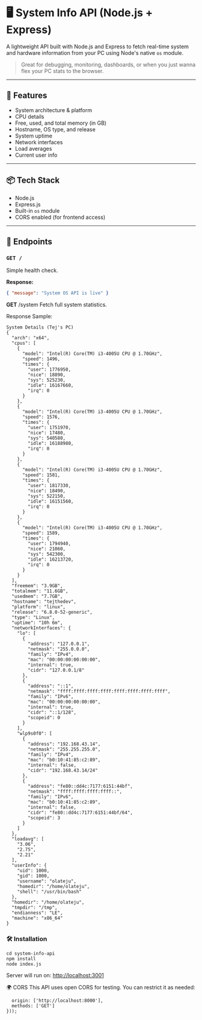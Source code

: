 # 🖥️ System Info API (Node.js + Express)

A lightweight API built with Node.js and Express to fetch real-time system and hardware information from your PC using Node's native `os` module.

> Great for debugging, monitoring, dashboards, or when you just wanna flex your PC stats to the browser.

---

## 🚀 Features

- System architecture & platform
- CPU details
- Free, used, and total memory (in GB)
- Hostname, OS type, and release
- System uptime
- Network interfaces
- Load averages
- Current user info

---

## 📦 Tech Stack

- Node.js
- Express.js
- Built-in `os` module
- CORS enabled (for frontend access)

---

## 📂 Endpoints

### `GET /`

Simple health check.

**Response:**

```json
{ "message": "System OS API is live" }
```

**GET** /system
Fetch full system statistics.

Response Sample:

```
System Details (Tej's PC)
{
  "arch": "x64",
  "cpus": [
    {
      "model": "Intel(R) Core(TM) i3-4005U CPU @ 1.70GHz",
      "speed": 1496,
      "times": {
        "user": 1776950,
        "nice": 18890,
        "sys": 525230,
        "idle": 16167660,
        "irq": 0
      }
    },
    {
      "model": "Intel(R) Core(TM) i3-4005U CPU @ 1.70GHz",
      "speed": 1576,
      "times": {
        "user": 1751970,
        "nice": 17480,
        "sys": 540580,
        "idle": 16188980,
        "irq": 0
      }
    },
    {
      "model": "Intel(R) Core(TM) i3-4005U CPU @ 1.70GHz",
      "speed": 1581,
      "times": {
        "user": 1817330,
        "nice": 18490,
        "sys": 522150,
        "idle": 16151560,
        "irq": 0
      }
    },
    {
      "model": "Intel(R) Core(TM) i3-4005U CPU @ 1.70GHz",
      "speed": 1589,
      "times": {
        "user": 1794940,
        "nice": 21060,
        "sys": 542300,
        "idle": 16213720,
        "irq": 0
      }
    }
  ],
  "freemem": "3.9GB",
  "totalmem": "11.6GB",
  "usedmem": "7.7GB",
  "hostname": "tejthedev",
  "platform": "linux",
  "release": "6.8.0-52-generic",
  "type": "Linux",
  "uptime": "10h 6m",
  "networkInterfaces": {
    "lo": [
      {
        "address": "127.0.0.1",
        "netmask": "255.0.0.0",
        "family": "IPv4",
        "mac": "00:00:00:00:00:00",
        "internal": true,
        "cidr": "127.0.0.1/8"
      },
      {
        "address": "::1",
        "netmask": "ffff:ffff:ffff:ffff:ffff:ffff:ffff:ffff",
        "family": "IPv6",
        "mac": "00:00:00:00:00:00",
        "internal": true,
        "cidr": "::1/128",
        "scopeid": 0
      }
    ],
    "wlp9s0f0": [
      {
        "address": "192.168.43.14",
        "netmask": "255.255.255.0",
        "family": "IPv4",
        "mac": "b0:10:41:85:c2:89",
        "internal": false,
        "cidr": "192.168.43.14/24"
      },
      {
        "address": "fe80::dd4c:7177:6151:44bf",
        "netmask": "ffff:ffff:ffff:ffff::",
        "family": "IPv6",
        "mac": "b0:10:41:85:c2:89",
        "internal": false,
        "cidr": "fe80::dd4c:7177:6151:44bf/64",
        "scopeid": 3
      }
    ]
  },
  "loadavg": [
    "3.06",
    "2.75",
    "2.21"
  ],
  "userInfo": {
    "uid": 1000,
    "gid": 1000,
    "username": "olateju",
    "homedir": "/home/olateju",
    "shell": "/usr/bin/bash"
  },
  "homedir": "/home/olateju",
  "tmpdir": "/tmp",
  "endianness": "LE",
  "machine": "x86_64"
}
```

### 🛠️ Installation


```git clone <https://github.com/your-username/system-info-api.git>
cd system-info-api
npm install
node index.js
```

Server will run on: <http://localhost:3001>

🌍 CORS
This API uses open CORS for testing. You can restrict it as needed:


```app.use(cors({
  origin: ['http://localhost:8000'],
  methods: ['GET']
}));
```